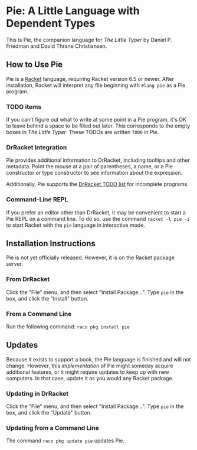 # Pie: A Little Language with Dependent Types

This is Pie, the companion language for _The Little Typer_ by Daniel P. Friedman and David Thrane Christiansen.

## How to Use Pie

Pie is a [Racket](http://racket-lang.org) language, requiring Racket version 6.5 or newer. After installation, Racket will interpret any file beginning with `#lang pie` as a Pie program.

### TODO items

If you can't figure out what to write at some point in a Pie program, it's OK to leave behind a space to be filled out later. This corresponds to the empty boxes in _The Little Typer_. These TODOs are written `TODO` in Pie.

### DrRacket Integration

Pie provides additional information to DrRacket, including tooltips and other metadata. Point the mouse at a pair of parentheses, a name, or a Pie constructor or type constructor to see information about the expression.

Additionally, Pie supports the [DrRacket TODO list](https://github.com/david-christiansen/todo-list) for incomplete programs.

### Command-Line REPL

If you prefer an editor other than DrRacket, it may be convenient to start a Pie REPL on a command line. To do so, use the command `racket -l pie -i` to start Racket with the `pie` language in interactive mode.


## Installation Instructions
Pie is not yet officially released. However, it is on the Racket package server.

### From DrRacket

Click the "File" menu, and then select "Install Package...". Type `pie` in the box, and click the "Install" button.

### From a Command Line

Run the following command:
`raco pkg install pie`

## Updates

Because it exists to support a book, the Pie language is finished and will not change. However, this _implementation_ of Pie might someday acquire additional features, or it might require updates to keep up with new computers. In that case, update it as you would any Racket package.

### Updating in DrRacket

Click the "File" menu, and then select "Install Package...". Type `pie` in the box, and click the "Update" button.

### Updating from a Command Line

The command `raco pkg update pie` updates Pie.
